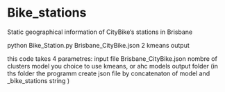 # Bike_stations
Static geographical information of CityBike‘s stations in Brisbane



python Bike_Station.py Brisbane_CityBike.json 2 kmeans output

this code takes 4 parametres:
input file Brisbane_CityBike.json
nombre of clusters
model you choice to use kmeans, or ahc models
output folder (in ths folder the programm create json file by concatenaton of model and _bike_stations  string )
